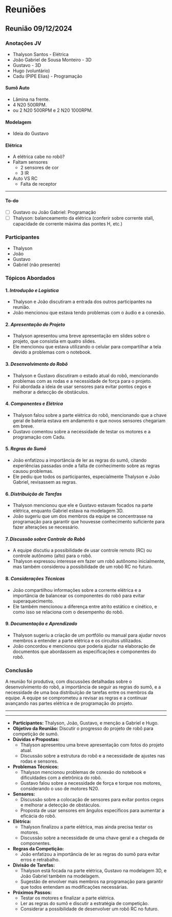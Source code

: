 # Reuniões

## Reunião 09/12/2024

### Anotações JV

- Thalyson Santos - Elétrica
- João Gabriel de Sousa Monteiro - 3D
- Gustavo - 3D
- Hugo (voluntário)
- Cadu (PIPE Elias) - Programação

#### Sumô Auto

- Lâmina na frente.
- 4 N20 500RPM.
- ou 2 N20 500RPM e 2 N20 1000RPM.

#### Modelagem

- Ideia do Gustavo

#### Elétrica

- A elétrica cabe no robô?
- Faltam sensores
  - 2 sensores de cor
  - 3 IR
- Auto VS RC
  - Falta de receptor

---

#### To-do

- [ ] Gustavo ou João Gabriel: Programação
- [ ] Thalyson: balanceamento da elétrica (conferir sobre corrente stall, capacidade de corrente máxima das pontes H, etc.)

### Participantes

- Thalyson
- João
- Gustavo
- Gabriel (não presente)

### Tópicos Abordados

#### 1. *Introdução e Logística*

- Thalyson e João discutiram a entrada dos outros participantes na reunião.
- João mencionou que estava tendo problemas com o áudio e a conexão.

#### 2. *Apresentação do Projeto*

- Thalyson apresentou uma breve apresentação em slides sobre o projeto, que consistia em quatro slides.
- Ele mencionou que estava utilizando o celular para compartilhar a tela devido a problemas com o notebook.

#### 3. *Desenvolvimento do Robô*

- Thalyson e Gustavo discutiram o estado atual do robô, mencionando problemas com as rodas e a necessidade de força para o projeto.
- Foi abordada a ideia de usar sensores para evitar pontos cegos e melhorar a detecção de obstáculos.

#### 4. *Componentes e Elétrica*

- Thalyson falou sobre a parte elétrica do robô, mencionando que a chave geral de bateria estava em andamento e que novos sensores chegariam em breve.
- Gustavo comentou sobre a necessidade de testar os motores e a programação com Cadu.

#### 5. *Regras do Sumô*

- João enfatizou a importância de ler as regras do sumô, citando experiências passadas onde a falta de conhecimento sobre as regras causou problemas.
- Ele pediu que todos os participantes, especialmente Thalyson e João Gabriel, revisassem as regras.

#### 6. *Distribuição de Tarefas*

- Thalyson mencionou que ele e Gustavo estavam focados na parte elétrica, enquanto Gabriel estava na modelagem 3D.
- João sugeriu que um dos membros da equipe se concentrasse na programação para garantir que houvesse conhecimento suficiente para fazer alterações se necessário.

#### 7. *Discussão sobre Controle do Robô*

- A equipe discutiu a possibilidade de usar controle remoto (RC) ou controle autônomo (alto) para o robô.
- Thalyson expressou interesse em fazer um robô autônomo inicialmente, mas também considerou a possibilidade de um robô RC no futuro.

#### 8. *Considerações Técnicas*

- João compartilhou informações sobre a corrente elétrica e a importância de balancear os componentes do robô para evitar superaquecimento.
- Ele também mencionou a diferença entre atrito estático e cinético, e como isso se relaciona com o desempenho do robô.

#### 9. *Documentação e Aprendizado*

- Thalyson sugeriu a criação de um portfólio ou manual para ajudar novos membros a entender a parte elétrica e os circuitos utilizados.
- João concordou e mencionou que poderia ajudar na elaboração de documentos que abordassem as especificações e componentes do robô.

### Conclusão

A reunião foi produtiva, com discussões detalhadas sobre o desenvolvimento do robô, a importância de seguir as regras do sumô, e a necessidade de uma boa distribuição de tarefas entre os membros da equipe. A equipe se comprometeu a revisar as regras e a continuar avançando nas partes elétrica e de programação do projeto.

---

---

- **Participantes:** Thalyson, João, Gustavo, e menção a Gabriel e Hugo.
- **Objetivo da Reunião:** Discutir o progresso do projeto de robô para competição de sumô.
- **Dúvidas e Propostas:**
  - Thalyson apresentou uma breve apresentação com fotos do projeto atual.
  - Discussão sobre a estrutura do robô e a necessidade de ajustes nas rodas e sensores.
- **Problemas Técnicos:**
  - Thalyson mencionou problemas de conexão do notebook e dificuldades com a eletrônica do robô.
  - Gustavo falou sobre a necessidade de força e torque nos motores, considerando o uso de motores N20.
- **Sensores:**
  - Discussão sobre a colocação de sensores para evitar pontos cegos e melhorar a detecção de obstáculos.
  - Proposta de usar sensores em ângulos específicos para aumentar a eficácia do robô.
- **Elétrica:**
  - Thalyson finalizou a parte elétrica, mas ainda precisa testar os motores.
  - Discussão sobre a necessidade de uma chave geral e a chegada de componentes.
- **Regras da Competição:**
  - João enfatizou a importância de ler as regras do sumô para evitar erros e retrabalho.
- **Divisão de Tarefas:**
  - Thalyson está focada na parte elétrica, Gustavo na modelagem 3D, e João Gabriel também na modelagem.
  - Sugestão de envolver mais membros na programação para garantir que todos entendam as modificações necessárias.
- **Próximos Passos:**
  - Testar os motores e finalizar a parte elétrica.
  - Ler as regras do sumô e discutir a estratégia de competição.
  - Considerar a possibilidade de desenvolver um robô RC no futuro.
